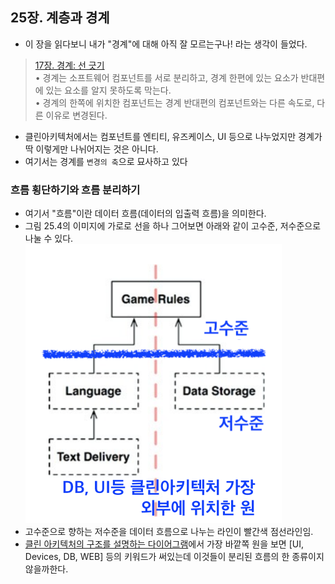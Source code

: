 ## 25장. 계층과 경계

- 이 장을 읽다보니 내가 "경계"에 대해 아직 잘 모르는구나! 라는 생각이 들었다.    
>[17장. 경계: 선 긋기](./17-boundary.md)   
• 경계는 소프트웨어 컴포넌트를 서로 분리하고, 경계 한편에 있는 요소가 반대편에 있는 요소를 알지 못하도록 막는다.   
• 경계의 한쪽에 위치한 컴포넌트는 경계 반대편의 컴포넌트와는 다른 속도로, 다른 이유로 변경된다.

- 클린아키텍처에서는 컴포넌트를 엔티티, 유즈케이스, UI 등으로 나누었지만 경계가 딱 이렇게만 나뉘어지는 것은 아니다.
- 여기서는 경계를 `변경의 축`으로 묘사하고 있다 

### 흐름 횡단하기와 흐름 분리하기
- 여기서 "흐름"이란 데이터 흐름(데이터의 입출력 흐름)을 의미한다.
- 그림 25.4의 이미지에 가로로 선을 하나 그어보면 아래와 같이 고수준, 저수준으로 나눌 수 있다.   
    <img src="./images/25-4-simplified-diagram.png">
- 고수준으로 향하는 저수준을 데이터 흐름으로 나누는 라인이 빨간색 점선라인임.
- [클린 아키텍처의 구조를 설명하는 다이어그램](https://blog.cleancoder.com/uncle-bob/images/2012-08-13-the-clean-architecture/CleanArchitecture.jpg)에서 가장 바깥쪽 원을 보면 [UI, Devices, DB, WEB] 등의 키워드가 써있는데 이것들이 분리된 흐름의 한 종류이지 않을까한다.


